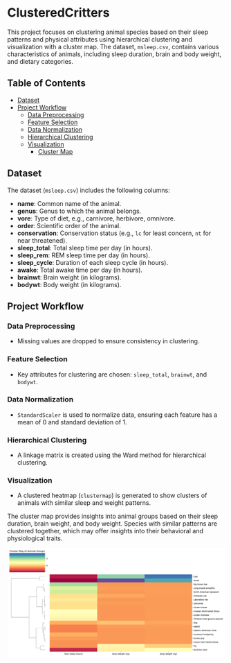 # ClusteredCritters

This project focuses on clustering animal species based on their sleep patterns and physical attributes using hierarchical clustering and visualization with a cluster map. The dataset, `msleep.csv`, contains various characteristics of animals, including sleep duration, brain and body weight, and dietary categories.

## Table of Contents
- [Dataset](#dataset)
- [Project Workflow](#project-workflow)
  - [Data Preprocessing](#data-preprocessing)
  - [Feature Selection](#feature-selection)
  - [Data Normalization](#data-normalization)
  - [Hierarchical Clustering](#hierarchical-clustering)
  - [Visualization](#visualization)
    - [Cluster Map](#cluster-map)

## Dataset
The dataset (`msleep.csv`) includes the following columns:

- **name**: Common name of the animal.
- **genus**: Genus to which the animal belongs.
- **vore**: Type of diet, e.g., carnivore, herbivore, omnivore.
- **order**: Scientific order of the animal.
- **conservation**: Conservation status (e.g., `lc` for least concern, `nt` for near threatened).
- **sleep_total**: Total sleep time per day (in hours).
- **sleep_rem**: REM sleep time per day (in hours).
- **sleep_cycle**: Duration of each sleep cycle (in hours).
- **awake**: Total awake time per day (in hours).
- **brainwt**: Brain weight (in kilograms).
- **bodywt**: Body weight (in kilograms).

## Project Workflow
### Data Preprocessing
- Missing values are dropped to ensure consistency in clustering.

### Feature Selection
- Key attributes for clustering are chosen: `sleep_total`, `brainwt`, and `bodywt`.

### Data Normalization
- `StandardScaler` is used to normalize data, ensuring each feature has a mean of 0 and standard deviation of 1.

### Hierarchical Clustering
- A linkage matrix is created using the Ward method for hierarchical clustering.

### Visualization
- A clustered heatmap (`clustermap`) is generated to show clusters of animals with similar sleep and weight patterns.
  
The cluster map provides insights into animal groups based on their sleep duration, brain weight, and body weight. Species with similar patterns are clustered together, which may offer insights into their behavioral and physiological traits.

![Cluster Map](ClusterMap.png)
